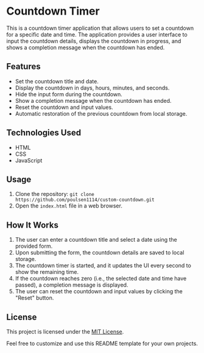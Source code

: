 # Countdown Timer

This is a countdown timer application that allows users to set a countdown for a specific date and time. The application provides a user interface to input the countdown details, displays the countdown in progress, and shows a completion message when the countdown has ended.

## Features

- Set the countdown title and date.
- Display the countdown in days, hours, minutes, and seconds.
- Hide the input form during the countdown.
- Show a completion message when the countdown has ended.
- Reset the countdown and input values.
- Automatic restoration of the previous countdown from local storage.

## Technologies Used

- HTML
- CSS
- JavaScript

## Usage

1. Clone the repository: `git clone https://github.com/poulsen1114/custom-countdown.git`
2. Open the `index.html` file in a web browser.

## How It Works

1. The user can enter a countdown title and select a date using the provided form.
2. Upon submitting the form, the countdown details are saved to local storage.
3. The countdown timer is started, and it updates the UI every second to show the remaining time.
4. If the countdown reaches zero (i.e., the selected date and time have passed), a completion message is displayed.
5. The user can reset the countdown and input values by clicking the "Reset" button.

## License

This project is licensed under the [MIT License](LICENSE).

Feel free to customize and use this README template for your own projects.
